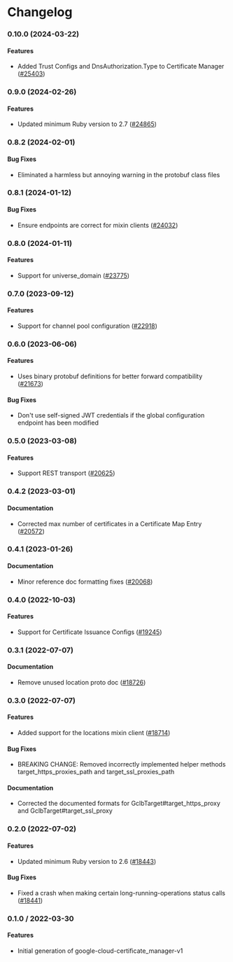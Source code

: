 # Changelog

### 0.10.0 (2024-03-22)

#### Features

* Added Trust Configs and DnsAuthorization.Type to Certificate Manager ([#25403](https://github.com/googleapis/google-cloud-ruby/issues/25403)) 

### 0.9.0 (2024-02-26)

#### Features

* Updated minimum Ruby version to 2.7 ([#24865](https://github.com/googleapis/google-cloud-ruby/issues/24865)) 

### 0.8.2 (2024-02-01)

#### Bug Fixes

* Eliminated a harmless but annoying warning in the protobuf class files 

### 0.8.1 (2024-01-12)

#### Bug Fixes

* Ensure endpoints are correct for mixin clients ([#24032](https://github.com/googleapis/google-cloud-ruby/issues/24032)) 

### 0.8.0 (2024-01-11)

#### Features

* Support for universe_domain ([#23775](https://github.com/googleapis/google-cloud-ruby/issues/23775)) 

### 0.7.0 (2023-09-12)

#### Features

* Support for channel pool configuration ([#22918](https://github.com/googleapis/google-cloud-ruby/issues/22918)) 

### 0.6.0 (2023-06-06)

#### Features

* Uses binary protobuf definitions for better forward compatibility ([#21673](https://github.com/googleapis/google-cloud-ruby/issues/21673)) 
#### Bug Fixes

* Don't use self-signed JWT credentials if the global configuration endpoint has been modified 

### 0.5.0 (2023-03-08)

#### Features

* Support REST transport ([#20625](https://github.com/googleapis/google-cloud-ruby/issues/20625)) 

### 0.4.2 (2023-03-01)

#### Documentation

* Corrected max number of certificates in a Certificate Map Entry ([#20572](https://github.com/googleapis/google-cloud-ruby/issues/20572)) 

### 0.4.1 (2023-01-26)

#### Documentation

* Minor reference doc formatting fixes ([#20068](https://github.com/googleapis/google-cloud-ruby/issues/20068)) 

### 0.4.0 (2022-10-03)

#### Features

* Support for Certificate Issuance Configs ([#19245](https://github.com/googleapis/google-cloud-ruby/issues/19245)) 

### 0.3.1 (2022-07-07)

#### Documentation

* Remove unused location proto doc ([#18726](https://github.com/googleapis/google-cloud-ruby/issues/18726)) 

### 0.3.0 (2022-07-07)

#### Features

* Added support for the locations mixin client ([#18714](https://github.com/googleapis/google-cloud-ruby/issues/18714)) 

#### Bug Fixes

* BREAKING CHANGE: Removed incorrectly implemented helper methods target_https_proxies_path and target_ssl_proxies_path 

#### Documentation

* Corrected the documented formats for GclbTarget#target_https_proxy and GclbTarget#target_ssl_proxy 

### 0.2.0 (2022-07-02)

#### Features

* Updated minimum Ruby version to 2.6 ([#18443](https://github.com/googleapis/google-cloud-ruby/issues/18443)) 
#### Bug Fixes

* Fixed a crash when making certain long-running-operations status calls ([#18441](https://github.com/googleapis/google-cloud-ruby/issues/18441)) 

### 0.1.0 / 2022-03-30

#### Features

* Initial generation of google-cloud-certificate_manager-v1
